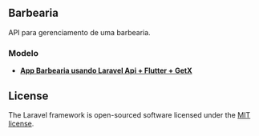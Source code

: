## Barbearia

API para gerenciamento de uma barbearia.

### Modelo

- **[App Barbearia usando Laravel Api + Flutter + GetX](https://www.youtube.com/playlist?list=PLjajq2vF-P3L0jdevAazcld6WCYYNOkj1)**

## License

The Laravel framework is open-sourced software licensed under the [MIT license](https://opensource.org/licenses/MIT).
